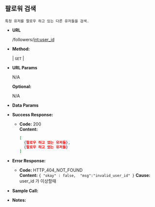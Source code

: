 **팔로워 검색**
----
    
    특정 유저를 팔로우 하고 있는 다른 유저들을 검색.
    
* **URL**

  /followers/<int:user_id>

* **Method:**
  
  | `GET` |
  
*  **URL Params**

   N/A

   **Optional:**
 
   N/A

* **Data Params**
    


* **Success Response:**
  
  * **Code:** 200 <br />
    **Content:** 
    ```json
    [
      {팔로우 하고 있는 유저들},
      {팔로우 하고 있는 유저들}
    ]
    ```
 
* **Error Response:**

  * **Code:** HTTP_404_NOT_FOUND <br />
    **Content:** `{ "okay" : false,  "msg":"invalid_user_id" }`
    **Cause:** user_id 가 이상할때

* **Sample Call:**

* **Notes:**

